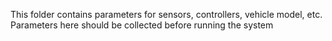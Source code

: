 This folder contains parameters for sensors, controllers, vehicle model, etc. Parameters here should be collected before running the system
